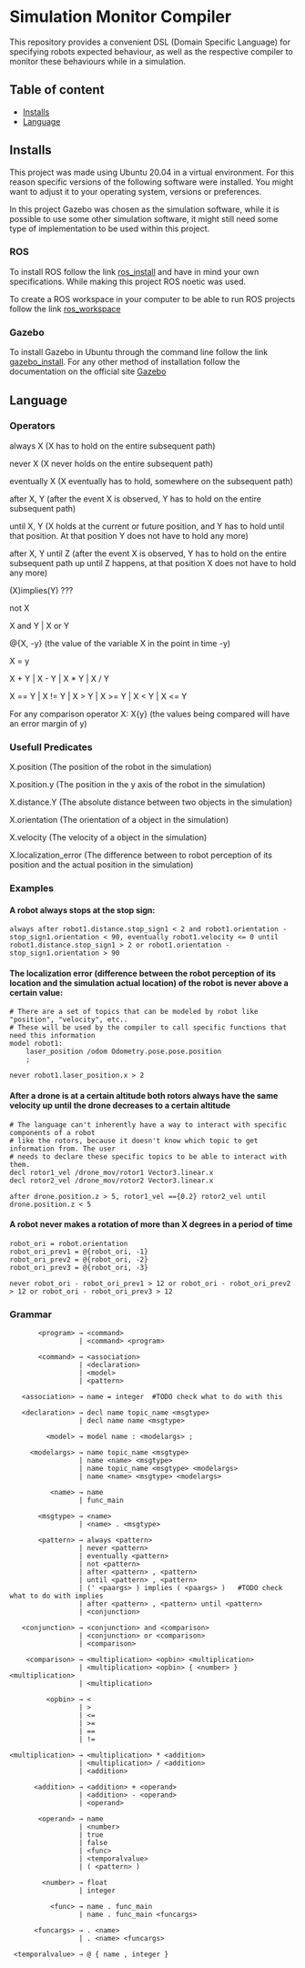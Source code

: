 # Simulation Monitor Compiler
 This repository provides a convenient DSL (Domain Specific Language) for specifying robots expected behaviour, as well as the respective compiler to monitor these behaviours while in a simulation.

## Table of content
* [Installs](#installs)
* [Language](#language)


## Installs
This project was made using Ubuntu 20.04 in a virtual environment. For this reason specific versions of the following software were installed. You might want to adjust it to your operating system, versions or preferences.

In this project Gazebo was chosen as the simulation software, while it is possible to use some other simulation software, it might still need some type of implementation to be used within this project.

### ROS
To install ROS follow the link [ros_install](http://wiki.ros.org/ROS/Installation) and have in mind your own specifications. While making this project ROS noetic was used.


To create a ROS workspace in your computer to be able to run ROS projects follow the link [ros_workspace](http://wiki.ros.org/catkin/Tutorials/create_a_workspace)

### Gazebo
To install Gazebo in Ubuntu through the command line follow the link [gazebo_install](http://gazebosim.org/tutorials?tut=install_ubuntu). For any other method of installation follow the documentation on the official site [Gazebo](http://gazebosim.org/)


## Language

### Operators
always X  (X has to hold on the entire subsequent path)

never X  (X never holds on the entire subsequent path)

eventually X  (X eventually has to hold, somewhere on the subsequent path)

after X, Y  (after the event X is observed, Y has to hold on the entire subsequent path)

until X, Y  (X holds at the current or future position, and Y has to hold until that position. At that position Y does not have to hold any more)

after X, Y until Z  (after the event X is observed, Y has to hold on the entire subsequent path up until Z happens, at that position X does not have to hold any more)

(X)implies(Y)  ???

not X

X and Y | X or Y

@{X, -y} (the value of the variable X in the point in time -y)

X = y

X + Y | X - Y | X * Y | X / Y

X == Y | X != Y | X > Y | X >= Y | X < Y | X <= Y

For any comparison operator X: X{y} (the values being compared will have an error margin of y)

### Usefull Predicates
X.position (The position of the robot in the simulation)

X.position.y (The position in the y axis of the robot in the simulation)

X.distance.Y (The absolute distance between two objects in the simulation)

X.orientation (The orientation of a object in the simulation)

X.velocity (The velocity of a object in the simulation)

X.localization_error (The difference between to robot perception of its position and the actual position in the simulation)

### Examples

#### A robot always stops at the stop sign:
```
always after robot1.distance.stop_sign1 < 2 and robot1.orientation - stop_sign1.orientation < 90, eventually robot1.velocity <= 0 until robot1.distance.stop_sign1 > 2 or robot1.orientation - stop_sign1.orientation > 90
```

#### The localization error (difference between the robot perception of its location and the simulation actual location) of the robot is never above a certain value:
```
# There are a set of topics that can be modeled by robot like "position", "velocity", etc..
# These will be used by the compiler to call specific functions that need this information
model robot1:
    laser_position /odom Odometry.pose.pose.position
    ;

never robot1.laser_position.x > 2
```

#### After a drone is at a certain altitude both rotors always have the same velocity up until the drone decreases to a certain altitude
```
# The language can't inherently have a way to interact with specific components of a robot 
# like the rotors, because it doesn't know which topic to get information from. The user
# needs to declare these specific topics to be able to interact with them.
decl rotor1_vel /drone_mov/rotor1 Vector3.linear.x
decl rotor2_vel /drone_mov/rotor2 Vector3.linear.x

after drone.position.z > 5, rotor1_vel =={0.2} rotor2_vel until drone.position.z < 5
```

#### A robot never makes a rotation of more than X degrees in a period of time
```
robot_ori = robot.orientation
robot_ori_prev1 = @{robot_ori, -1}
robot_ori_prev2 = @{robot_ori, -2}
robot_ori_prev3 = @{robot_ori, -3}

never robot_ori - robot_ori_prev1 > 12 or robot_ori - robot_ori_prev2 > 12 or robot_ori - robot_ori_prev3 > 12
```

### Grammar
```
       <program> → <command>
                 | <command> <program>

       <command> → <association>
                 | <declaration>
                 | <model>
                 | <pattern>

   <association> → name = integer  #TODO check what to do with this

   <declaration> → decl name topic_name <msgtype>
                 | decl name name <msgtype>

         <model> → model name : <modelargs> ;

     <modelargs> → name topic_name <msgtype>
                 | name <name> <msgtype>
                 | name topic_name <msgtype> <modelargs>
                 | name <name> <msgtype> <modelargs>

          <name> → name
                 | func_main

       <msgtype> → <name>
                 | <name> . <msgtype>

       <pattern> → always <pattern>
                 | never <pattern>
                 | eventually <pattern>
                 | not <pattern>
                 | after <pattern> , <pattern>
                 | until <pattern> , <pattern>
                 | (' <paargs> ) implies ( <paargs> )   #TODO check what to do with implies
                 | after <pattern> , <pattern> until <pattern>
                 | <conjunction>

   <conjunction> → <conjunction> and <comparison>
                 | <conjunction> or <comparison>
                 | <comparison>

    <comparison> → <multiplication> <opbin> <multiplication>
                 | <multiplication> <opbin> { <number> } <multiplication>
                 | <multiplication>

         <opbin> → <
                 | >
                 | <=
                 | >=
                 | ==
                 | !=

<multiplication> → <multiplication> * <addition>
                 | <multiplication> / <addition>
                 | <addition>

      <addition> → <addition> + <operand>
                 | <addition> - <operand>
                 | <operand>
              
       <operand> → name
                 | <number>
                 | true
                 | false
                 | <func>
                 | <temporalvalue>
                 | ( <pattern> )

        <number> → float
                 | integer

          <func> → name . func_main
                 | name . func_main <funcargs>

      <funcargs> → . <name>
                 | . <name> <funcargs>

 <temporalvalue> → @ { name , integer }
```
